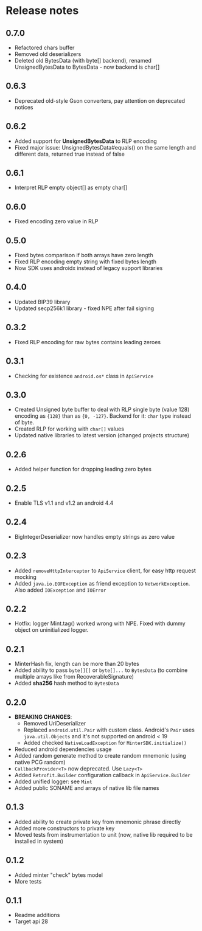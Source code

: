 # Release notes

## 0.7.0
 - Refactored chars buffer
 - Removed old deserializers
 - Deleted old BytesData (with byte[] backend), renamed UnsignedBytesData to BytesData - now backend is char[]

## 0.6.3
 - Deprecated old-style Gson converters, pay attention on deprecated notices

## 0.6.2
 - Added support for **UnsignedBytesData** to RLP encoding
 - Fixed major issue: UnsignedBytesData#equals() on the same length and different data, returned true instead of false

## 0.6.1
 - Interpret RLP empty object[] as empty char[]

## 0.6.0
 - Fixed encoding zero value in RLP

## 0.5.0
 - Fixed bytes comparison if both arrays have zero length
 - Fixed RLP encoding empty string with fixed bytes length
 - Now SDK uses androidx instead of legacy support libraries

## 0.4.0
 - Updated BIP39 library
 - Updated secp256k1 library - fixed NPE after fail signing

## 0.3.2
 - Fixed RLP encoding for raw bytes contains leading zeroes

## 0.3.1
 - Checking for existence `android.os*` class in `ApiService`

## 0.3.0
 - Created Unsigned byte buffer to deal with RLP single byte (value 128) encoding as `{128}` than as `{0, -127}`. Backend for it: `char` type instead of byte.
 - Created RLP for working with `char[]` values 
 - Updated native libraries to latest version (changed projects structure)

## 0.2.6
 - Added helper function for dropping leading zero bytes

## 0.2.5
 - Enable TLS v1.1 and v1.2 an android 4.4

## 0.2.4
 - BigIntegerDeserializer now handles empty strings as zero value

## 0.2.3
 - Added `removeHttpInterceptor` to `ApiService` client, for easy http request mocking
 - Added `java.io.EOFException` as friend exception to `NetworkException`. Also added `IOException` and `IOError`

## 0.2.2
 - Hotfix: logger Mint.tag() worked wrong with NPE. Fixed with dummy object on uninitialized logger.

## 0.2.1
 - MinterHash fix, length can be more than 20 bytes
 - Added ability to pass `byte[][]` or `byte[]...` to `BytesData` (to combine multiple arrays like from RecoverableSignature)
 - Added **sha256** hash method to `BytesData`

## 0.2.0
 - **BREAKING CHANGES**:
    - Removed UriDeserializer
    - Replaced `android.util.Pair` with custom class. Android's `Pair` uses `java.util.Objects` and it's not supported on android < 19
    - Added checked `NativeLoadException` for `MinterSDK.initialize()`
 - Reduced android dependencies usage
 - Added random generate method to create random mnemonic (using native PCG random)
 - `CallbackProvider<T>` now deprecated. Use `Lazy<T>`
 - Added `Retrofit.Builder` configuration callback in `ApiService.Builder`
 - Added unified logger: see `Mint`
 - Added public SONAME and arrays of native lib file names

## 0.1.3
 - Added ability to create private key from mnemonic phrase directly
 - Added more constructors to private key
 - Moved tests from instrumentation to unit (now, native lib required to be installed in system)

## 0.1.2
 - Added minter "check" bytes model
 - More tests

## 0.1.1
 - Readme additions
 - Target api 28